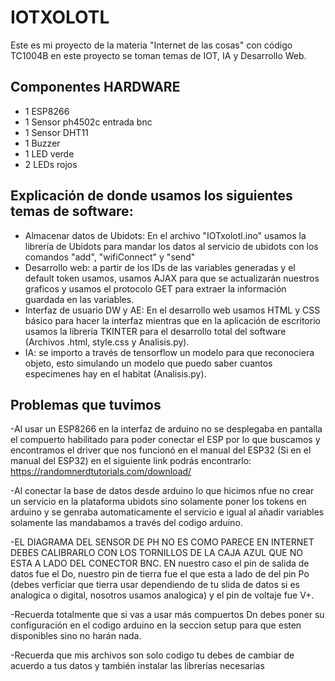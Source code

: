 # IOTXOLOTL
Este es mi proyecto de la materia "Internet de las cosas"  con código TC1004B en este proyecto se toman temas de IOT, IA y Desarrollo Web.


## Componentes HARDWARE
- 1 ESP8266
- 1 Sensor ph4502c entrada bnc
- 1 Sensor DHT11
- 1 Buzzer
- 1 LED verde
- 2 LEDs rojos

## Explicación de donde usamos los siguientes temas de software:
- Almacenar datos de Ubidots: En el archivo "IOTxolotl.ino" usamos la librería de Ubidots para mandar los datos al servicio de ubidots con los comandos "add", "wifiConnect" y "send"
- Desarrollo web: a partir de los IDs de las variables generadas y el default token usamos, usamos AJAX para que se actualizarán nuestros graficos y usamos el protocolo GET para extraer la información guardada en las variables.
- Interfaz de usuario DW y AE: En el desarrollo web usamos HTML y CSS básico para hacer la interfaz mientras que en la aplicación de escritorio usamos la librería TKINTER para el desarrollo total del software (Archivos .html, style.css y Analisis.py).
- IA: se importo a través de tensorflow un modelo para que reconociera objeto, esto simulando un modelo que puedo saber cuantos especimenes hay en el habitat (Analisis.py).

## Problemas que tuvimos
-Al usar un ESP8266 en la interfaz de arduino no se desplegaba en pantalla el compuerto habilitado para poder conectar el ESP por lo que buscamos y encontramos el driver que nos funcionó en el manual del ESP32 (Si en el manual del ESP32) en el siguiente link podrás encontrarlo:
https://randomnerdtutorials.com/download/ 

-Al conectar la base de datos desde arduino lo que hicimos nfue no crear un servicio en la plataforma ubidots sino solamente poner los tokens en arduino y se genraba automaticamente el servicio e igual al añadir variables solamente las mandabamos a través del codigo arduino.

-EL DIAGRAMA DEL SENSOR DE PH NO ES COMO PARECE EN INTERNET  DEBES CALIBRARLO CON LOS TORNILLOS DE LA CAJA AZUL QUE NO ESTA A LADO DEL CONECTOR BNC. EN nuestro caso el pin de salida de datos fue el Do, nuestro pin de tierra fue el que esta a lado de del pin Po (debes verficiar que tierra usar dependiendo de tu slida de datos si es analogica o digital, nosotros usamos analogica) y el pin de voltaje fue V+.

-Recuerda totalmente que si vas a usar más compuertos Dn debes poner su configuración en el codigo arduino en la seccion setup para que esten disponibles sino no harán nada.

-Recuerda que mis archivos son solo codigo tu debes de cambiar de acuerdo a tus datos y también instalar las librerías necesarias
 
